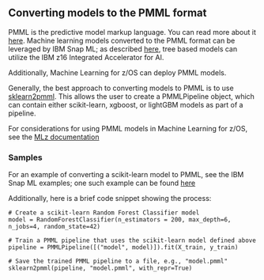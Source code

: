 ## Converting models to the PMML format

PMML is the predictive model markup language. You can read more about it [here](https://dmg.org/pmml/v4-4-1/GeneralStructure.html). Machine learning models converted to the PMML format can be leveraged by IBM Snap ML; as described [here](snapml.md), tree based models can utilize the IBM z16 Integrated Accelerator for AI.  

Additionally,  Machine Learning for z/OS can deploy PMML models. 

Generally, the best approach to converting models to PMML is to use [sklearn2pmml](https://github.com/jpmml/sklearn2pmml). This allows the user to create a PMMLPipeline object, which can contain either scikit-learn, xgboost, or lightGBM models as part of a pipeline. 

For considerations for using PMML models in  Machine Learning for z/OS, see the [MLz documentation](https://www.ibm.com/docs/en/wml-for-zos/enterprise/3.2.0?topic=owe-supported-algorithms-data-sources-data-types-model-types)


### Samples

For an example of converting a scikit-learn model to PMML, see the IBM Snap ML examples; one such example can be found [here](https://github.com/IBM/snapml-examples/blob/main/examples/inference/random_forest/example_credit_card_fraud.ipynb)

Additionally, here is a brief code snippet showing the process: 

```` 
# Create a scikit-learn Random Forest Classifier model
model = RandomForestClassifier(n_estimators = 200, max_depth=6, n_jobs=4, random_state=42)

# Train a PMML pipeline that uses the scikit-learn model defined above
pipeline = PMMLPipeline([("model", model)]).fit(X_train, y_train)

# Save the trained PMML pipeline to a file, e.g., "model.pmml"
sklearn2pmml(pipeline, "model.pmml", with_repr=True)
````
